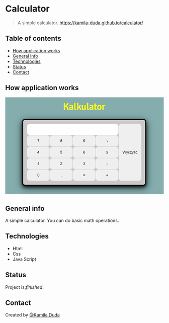 # Calculator
> A simple calculator.
<a href="https://kamila-duda.github.io/calculator/" target="_blank">https://kamila-duda.github.io/calculator/</a>

## Table of contents
* [How application works](#how-application-works)
* [General info](#general-info)
* [Technologies](#technologies)
* [Status](#status)
* [Contact](#contact)

## How application works
![todo-list](https://github.com/kamila-duda/calculator/blob/master/gif.gif?raw=true)

## General info
A simple calculator. You can do basic math operations.

## Technologies
* Html
* Css
* Java Script

## Status
Project is:_finished_.

## Contact
Created by [@Kamila Duda](https://github.com/kamila-duda)
